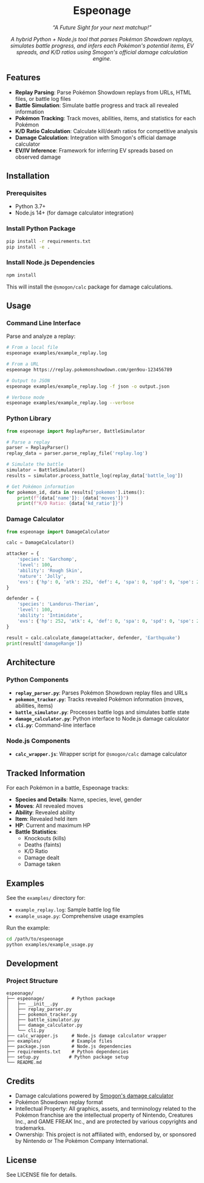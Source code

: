 <div align="center">
  <h1>Espeonage</h1>
  <p><i>
    “A Future Sight for your next matchup!”
  </i>
  </p>
  <p>
    <i>
      A hybrid Python + Node.js tool that parses Pokémon Showdown replays, simulates battle progress, 
      and infers each Pokémon's potential items, EV spreads, and K/D ratios using Smogon's official damage calculation engine.
    </i>
  </p>
</div>


## Features

- **Replay Parsing**: Parse Pokémon Showdown replays from URLs, HTML files, or battle log files
- **Battle Simulation**: Simulate battle progress and track all revealed information
- **Pokémon Tracking**: Track moves, abilities, items, and statistics for each Pokémon
- **K/D Ratio Calculation**: Calculate kill/death ratios for competitive analysis
- **Damage Calculation**: Integration with Smogon's official damage calculator
- **EV/IV Inference**: Framework for inferring EV spreads based on observed damage

## Installation

### Prerequisites

- Python 3.7+
- Node.js 14+ (for damage calculator integration)

### Install Python Package

```bash
pip install -r requirements.txt
pip install -e .
```

### Install Node.js Dependencies

```bash
npm install
```

This will install the `@smogon/calc` package for damage calculations.

## Usage

### Command Line Interface

Parse and analyze a replay:

```bash
# From a local file
espeonage examples/example_replay.log

# From a URL
espeonage https://replay.pokemonshowdown.com/gen9ou-123456789

# Output to JSON
espeonage examples/example_replay.log -f json -o output.json

# Verbose mode
espeonage examples/example_replay.log --verbose
```

### Python Library

```python
from espeonage import ReplayParser, BattleSimulator

# Parse a replay
parser = ReplayParser()
replay_data = parser.parse_replay_file('replay.log')

# Simulate the battle
simulator = BattleSimulator()
results = simulator.process_battle_log(replay_data['battle_log'])

# Get Pokémon information
for pokemon_id, data in results['pokemon'].items():
    print(f"{data['name']}: {data['moves']}")
    print(f"K/D Ratio: {data['kd_ratio']}")
```

### Damage Calculator

```python
from espeonage import DamageCalculator

calc = DamageCalculator()

attacker = {
    'species': 'Garchomp',
    'level': 100,
    'ability': 'Rough Skin',
    'nature': 'Jolly',
    'evs': {'hp': 0, 'atk': 252, 'def': 4, 'spa': 0, 'spd': 0, 'spe': 252},
}

defender = {
    'species': 'Landorus-Therian',
    'level': 100,
    'ability': 'Intimidate',
    'evs': {'hp': 252, 'atk': 4, 'def': 0, 'spa': 0, 'spd': 0, 'spe': 252},
}

result = calc.calculate_damage(attacker, defender, 'Earthquake')
print(result['damageRange'])
```

## Architecture

### Python Components

- **`replay_parser.py`**: Parses Pokémon Showdown replay files and URLs
- **`pokemon_tracker.py`**: Tracks revealed Pokémon information (moves, abilities, items)
- **`battle_simulator.py`**: Processes battle logs and simulates battle state
- **`damage_calculator.py`**: Python interface to Node.js damage calculator
- **`cli.py`**: Command-line interface

### Node.js Components

- **`calc_wrapper.js`**: Wrapper script for `@smogon/calc` damage calculator

## Tracked Information

For each Pokémon in a battle, Espeonage tracks:

- **Species and Details**: Name, species, level, gender
- **Moves**: All revealed moves
- **Ability**: Revealed ability
- **Item**: Revealed held item
- **HP**: Current and maximum HP
- **Battle Statistics**:
  - Knockouts (kills)
  - Deaths (faints)
  - K/D Ratio
  - Damage dealt
  - Damage taken

## Examples

See the `examples/` directory for:

- `example_replay.log`: Sample battle log file
- `example_usage.py`: Comprehensive usage examples

Run the example:

```bash
cd /path/to/espeonage
python examples/example_usage.py
```

## Development

### Project Structure

```
espeonage/
├── espeonage/          # Python package
│   ├── __init__.py
│   ├── replay_parser.py
│   ├── pokemon_tracker.py
│   ├── battle_simulator.py
│   ├── damage_calculator.py
│   └── cli.py
├── calc_wrapper.js     # Node.js damage calculator wrapper
├── examples/           # Example files
├── package.json        # Node.js dependencies
├── requirements.txt    # Python dependencies
├── setup.py           # Python package setup
└── README.md
```

## Credits

- Damage calculations powered by [Smogon's damage calculator](https://github.com/smogon/damage-calc)
- Pokémon Showdown replay format
- Intellectual Property: All graphics, assets, and terminology related to the Pokémon franchise are the intellectual property of Nintendo, Creatures Inc., and GAME FREAK Inc., and are protected by various copyrights and trademarks.
- Ownership: This project is not affiliated with, endorsed by, or sponsored by Nintendo or The Pokémon Company International.

## License

See LICENSE file for details.
